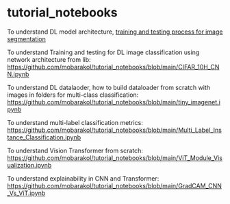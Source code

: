 # tutorial_notebooks

To understand DL model architecture, [training and testing process for image segmentation](https://github.com/mobarakol/tutorial_notebooks/blob/main/UNet_Model_BraTS.ipynb)
 
To understand Training and testing for DL image classification using network architecture from lib: https://github.com/mobarakol/tutorial_notebooks/blob/main/CIFAR_10H_CNN.ipynb
 
To understand DL datalaoder, how to build dataloader from scratch with images in folders for multi-class classification: https://github.com/mobarakol/tutorial_notebooks/blob/main/tiny_imagenet.ipynb 
 
To understand multi-label classification metrics: https://github.com/mobarakol/tutorial_notebooks/blob/main/Multi_Label_Instance_Classification.ipynb
 
To understand Vision Transformer from scratch: https://github.com/mobarakol/tutorial_notebooks/blob/main/ViT_Module_Visualization.ipynb
 
To understand explainability in CNN and Transformer: https://github.com/mobarakol/tutorial_notebooks/blob/main/GradCAM_CNN_Vs_ViT.ipynb
